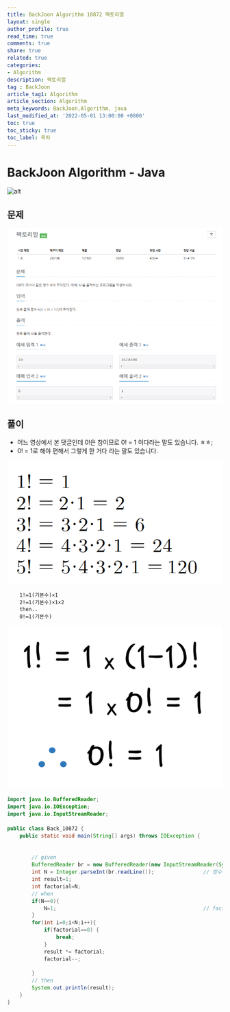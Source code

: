 ```yaml
---
title: BackJoon Algorithm 10872 팩토리얼
layout: single
author_profile: true
read_time: true
comments: true
share: true
related: true
categories:
- Algorithm
description: 팩토리얼
tag : BackJoon
article_tag1: Algorithm
article_section: Algorithm
meta_keywords: BackJoon,Algorithm, java
last_modified_at: '2022-05-01 13:00:00 +0800'
toc: true
toc_sticky: true
toc_label: 목차
---
```


BackJoon Algorithm - Java
====================

![alt](https://d2gd6pc034wcta.cloudfront.net/images/logo@2x.png)

## 문제

![alt](./assets/images/post/Algorithm/10872.png)



## 풀이

* 어느 영상에서 본 댓글인데 0!은 참이므로 0! = 1 이다라는 말도 있습니다. ㅎㅎ;
* 0! = 1로 해야 편해서 그렇게 한 거다 라는 말도 있습니다.

![alt](/assets/images/post/Algorithm/10872_1.png)

```
    1!=1(기본수)×1
    2!=1(기본수)×1×2
    then..
    0!=1(기본수)
```


![alt](/assets/images/post/Algorithm/10872_2.png)
 

```java
import java.io.BufferedReader;
import java.io.IOException;
import java.io.InputStreamReader;

public class Back_10872 {
    public static void main(String[] args) throws IOException {


        // given
        BufferedReader br = new BufferedReader(new InputStreamReader(System.in));
        int N = Integer.parseInt(br.readLine());                // 정수 입력
        int result=1;
        int factorial=N;
        // when
        if(N==0){
            N=1;                                                // factorial 0은 1이다.
        }
        for(int i=0;i<N;i++){
            if(factorial==0) {
                break;
            }
            result *= factorial;
            factorial--;

        }
        // then
        System.out.println(result);
    }
}


```


